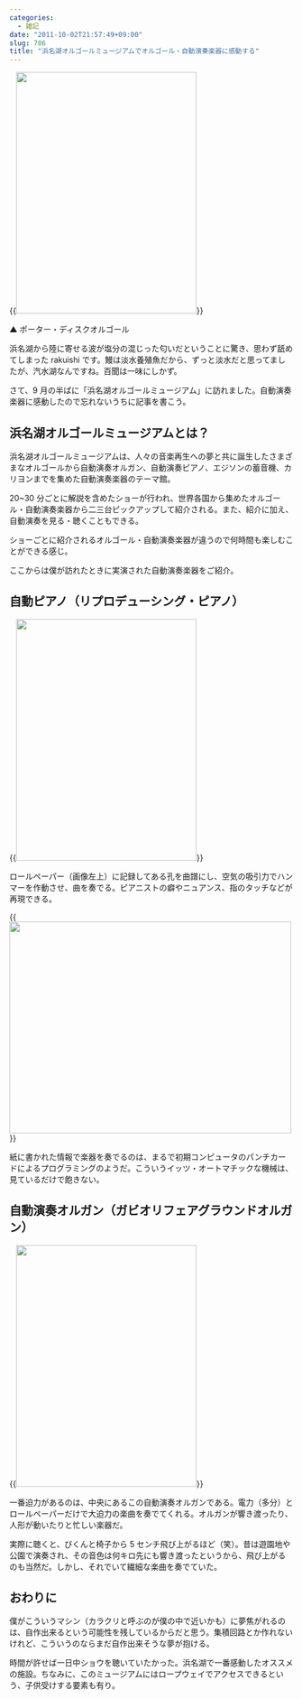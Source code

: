 ```yaml
---
categories:
  - 雑記
date: "2011-10-02T21:57:49+09:00"
slug: 786
title: "浜名湖オルゴールミュージアムでオルゴール・自動演奏楽器に感動する"
---
```


{{<img alt="" src="/images/2011/10/0786_1.jpg" width="320" height="428">}}

▲ ポーター・ディスクオルゴール

浜名湖から陸に寄せる波が塩分の混じった匂いだということに驚き、思わず舐めてしまった rakuishi です。鰻は淡水養殖魚だから、ずっと淡水だと思ってましたが、汽水湖なんですね。百聞は一味にしかず。

さて、9 月の半ばに「浜名湖オルゴールミュージアム」に訪れました。自動演奏楽器に感動したので忘れないうちに記事を書こう。

## 浜名湖オルゴールミュージアムとは？

浜名湖オルゴールミュージアムは、人々の音楽再生への夢と共に誕生したさまざまなオルゴールから自動演奏オルガン、自動演奏ピアノ、エジソンの蓄音機、カリヨンまでを集めた自動演奏楽器のテーマ館。

20~30 分ごとに解説を含めたショーが行われ、世界各国から集めたオルゴール・自動演奏楽器から二三台ピックアップして紹介される。また、紹介に加え、自動演奏を見る・聴くこともできる。

ショーごとに紹介されるオルゴール・自動演奏楽器が違うので何時間も楽しむことができる感じ。

ここからは僕が訪れたときに実演された自動演奏楽器をご紹介。

## 自動ピアノ（リプロデューシング・ピアノ）

{{<img alt="" src="/images/2011/10/0786_2.jpg" width="320" height="428">}}

ロールペーパー（画像左上）に記録してある孔を曲譜にし、空気の吸引力でハンマーを作動させ、曲を奏でる。ピアニストの癖やニュアンス、指のタッチなどが再現できる。

{{<img alt="" src="/images/2011/10/0786_3.jpg" width="500" height="375">}}

紙に書かれた情報で楽器を奏でるのは、まるで初期コンピュータのパンチカードによるプログラミングのようだ。こういうイッツ・オートマチックな機械は、見ているだけで飽きない。

## 自動演奏オルガン（ガビオリフェアグラウンドオルガン）

{{<img alt="" src="/images/2011/10/0786_4.jpg" width="320" height="428">}}

一番迫力があるのは、中央にあるこの自動演奏オルガンである。電力（多分）とロールペーパーだけで大迫力の楽曲を奏でてくれる。オルガンが響き渡ったり、人形が動いたりと忙しい楽器だ。

実際に聴くと、びくんと椅子から 5 センチ飛び上がるほど（笑）。昔は遊園地や公園で演奏され、その音色は何キロ先にも響き渡ったというから、飛び上がるのも当然だ。しかし、それでいて繊細な楽曲を奏でていた。

## おわりに

僕がこういうマシン（カラクリと呼ぶのが僕の中で近いかも）に夢焦がれるのは、自作出来るという可能性を残しているからだと思う。集積回路とか作れないけれど、こういうのならまだ自作出来そうな夢が抱ける。

時間が許せば一日中ショウを聴いていたかった。浜名湖で一番感動したオススメの施設。ちなみに、このミュージアムにはロープウェイでアクセスできるという、子供受けする要素も有り。
